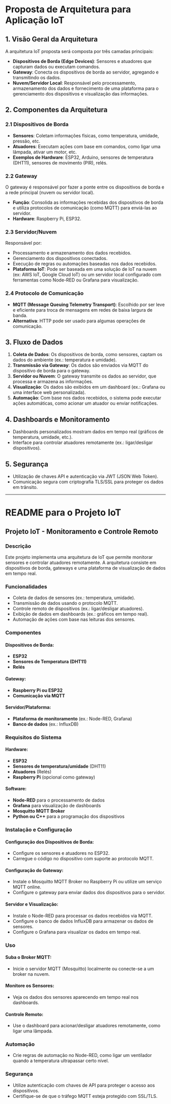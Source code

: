 # Proposta de Arquitetura para Aplicação IoT

## 1. Visão Geral da Arquitetura
A arquitetura IoT proposta será composta por três camadas principais:

- **Dispositivos de Borda (Edge Devices)**: Sensores e atuadores que capturam dados ou executam comandos.
- **Gateway**: Conecta os dispositivos de borda ao servidor, agregando e transmitindo os dados.
- **Nuvem/Servidor Local**: Responsável pelo processamento, armazenamento dos dados e fornecimento de uma plataforma para o gerenciamento dos dispositivos e visualização das informações.

## 2. Componentes da Arquitetura

### 2.1 Dispositivos de Borda
- **Sensores**: Coletam informações físicas, como temperatura, umidade, pressão, etc.
- **Atuadores**: Executam ações com base em comandos, como ligar uma lâmpada, ativar um motor, etc.
- **Exemplos de Hardware**: ESP32, Arduino, sensores de temperatura (DHT11), sensores de movimento (PIR), relés.

### 2.2 Gateway
O gateway é responsável por fazer a ponte entre os dispositivos de borda e a rede principal (nuvem ou servidor local).
- **Função**: Consolida as informações recebidas dos dispositivos de borda e utiliza protocolos de comunicação (como MQTT) para enviá-las ao servidor.
- **Hardware**: Raspberry Pi, ESP32.

### 2.3 Servidor/Nuvem
Responsável por:
- Processamento e armazenamento dos dados recebidos.
- Gerenciamento dos dispositivos conectados.
- Execução de regras ou automações baseadas nos dados recebidos.
- **Plataforma IoT**: Pode ser baseada em uma solução de IoT na nuvem (ex: AWS IoT, Google Cloud IoT) ou um servidor local configurado com ferramentas como Node-RED ou Grafana para visualização.

### 2.4 Protocolo de Comunicação
- **MQTT (Message Queuing Telemetry Transport)**: Escolhido por ser leve e eficiente para troca de mensagens em redes de baixa largura de banda.
- **Alternativa**: HTTP pode ser usado para algumas operações de comunicação.

## 3. Fluxo de Dados
1. **Coleta de Dados**: Os dispositivos de borda, como sensores, captam os dados do ambiente (ex.: temperatura e umidade).
2. **Transmissão via Gateway**: Os dados são enviados via MQTT do dispositivo de borda para o gateway.
3. **Servidor ou Nuvem**: O gateway transmite os dados ao servidor, que processa e armazena as informações.
4. **Visualização**: Os dados são exibidos em um dashboard (ex.: Grafana ou uma interface web personalizada).
5. **Automação**: Com base nos dados recebidos, o sistema pode executar ações automáticas, como acionar um atuador ou enviar notificações.

## 4. Dashboards e Monitoramento
- Dashboards personalizados mostram dados em tempo real (gráficos de temperatura, umidade, etc.).
- Interface para controlar atuadores remotamente (ex.: ligar/desligar dispositivos).

## 5. Segurança
- Utilização de chaves API e autenticação via JWT (JSON Web Token).
- Comunicação segura com criptografia TLS/SSL para proteger os dados em trânsito.

---

# README para o Projeto IoT

## Projeto IoT - Monitoramento e Controle Remoto

### Descrição
Este projeto implementa uma arquitetura de IoT que permite monitorar sensores e controlar atuadores remotamente. A arquitetura consiste em dispositivos de borda, gateways e uma plataforma de visualização de dados em tempo real.

### Funcionalidades
- Coleta de dados de sensores (ex.: temperatura, umidade).
- Transmissão de dados usando o protocolo MQTT.
- Controle remoto de dispositivos (ex.: ligar/desligar atuadores).
- Exibição de dados em dashboards (ex.: gráficos em tempo real).
- Automação de ações com base nas leituras dos sensores.

### Componentes

#### Dispositivos de Borda:
- **ESP32**
- **Sensores de Temperatura (DHT11)**
- **Relés**

#### Gateway:
- **Raspberry Pi ou ESP32**
- **Comunicação via MQTT**

#### Servidor/Plataforma:
- **Plataforma de monitoramento** (ex.: Node-RED, Grafana)
- **Banco de dados** (ex.: InfluxDB)

### Requisitos do Sistema

#### Hardware:
- **ESP32**
- **Sensores de temperatura/umidade** (DHT11)
- **Atuadores** (Relés)
- **Raspberry Pi** (opcional como gateway)

#### Software:
- **Node-RED** para o processamento de dados
- **Grafana** para visualização de dashboards
- **Mosquitto MQTT Broker**
- **Python ou C++** para a programação dos dispositivos

### Instalação e Configuração

#### Configuração dos Dispositivos de Borda:
- Configure os sensores e atuadores no ESP32.
- Carregue o código no dispositivo com suporte ao protocolo MQTT.

#### Configuração do Gateway:
- Instale o Mosquitto MQTT Broker no Raspberry Pi ou utilize um serviço MQTT online.
- Configure o gateway para enviar dados dos dispositivos para o servidor.

#### Servidor e Visualização:
- Instale o Node-RED para processar os dados recebidos via MQTT.
- Configure o banco de dados InfluxDB para armazenar os dados de sensores.
- Configure o Grafana para visualizar os dados em tempo real.

### Uso

#### Suba o Broker MQTT:
- Inicie o servidor MQTT (Mosquitto) localmente ou conecte-se a um broker na nuvem.

#### Monitore os Sensores:
- Veja os dados dos sensores aparecendo em tempo real nos dashboards.

#### Controle Remoto:
- Use o dashboard para acionar/desligar atuadores remotamente, como ligar uma lâmpada.

### Automação
- Crie regras de automação no Node-RED, como ligar um ventilador quando a temperatura ultrapassar certo nível.

### Segurança
- Utilize autenticação com chaves de API para proteger o acesso aos dispositivos.
- Certifique-se de que o tráfego MQTT esteja protegido com SSL/TLS.
